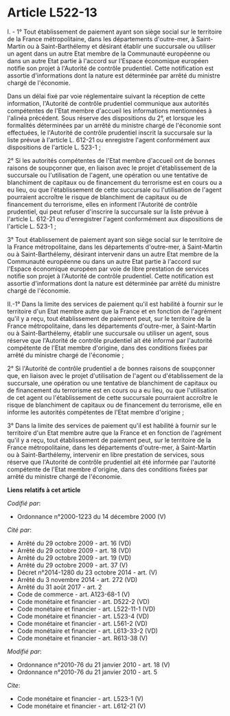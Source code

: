 # Article L522-13

I. - 1° Tout établissement de paiement ayant son siège social sur le territoire de la France métropolitaine, dans les
départements d'outre-mer, à Saint-Martin ou à Saint-Barthélemy et désirant établir une succursale ou utiliser un agent dans
un autre Etat membre de la Communauté européenne ou dans un autre Etat partie à l'accord sur l'Espace économique européen
notifie son projet à l'Autorité de contrôle prudentiel. Cette notification est assortie d'informations dont la nature est
déterminée par arrêté du ministre chargé de l'économie. 

Dans un délai fixé par voie réglementaire suivant la réception de cette information, l'Autorité de contrôle prudentiel
communique aux autorités compétentes de l'Etat membre d'accueil les informations mentionnées à l'alinéa précédent. Sous
réserve des dispositions du 2°, et lorsque les formalités déterminées par un arrêté du ministre chargé de l'économie sont
effectuées, le l'Autorité de contrôle prudentiel inscrit la succursale sur la liste prévue à l'article L. 612-21 ou
enregistre l'agent conformément aux dispositions de l'article L. 523-1 ; 

2° Si les autorités compétentes de l'Etat membre d'accueil ont de bonnes raisons de soupçonner que, en liaison avec le projet
d'établissement de la succursale ou l'utilisation de l'agent, une opération ou une tentative de blanchiment de capitaux ou de
financement du terrorisme est en cours ou a eu lieu, ou que l'établissement de cette succursale ou l'utilisation de l'agent
pourraient accroître le risque de blanchiment de capitaux ou de financement du terrorisme, elles en informent l'Autorité de
contrôle prudentiel, qui peut refuser d'inscrire la succursale sur la liste prévue à l'article L. 612-21 ou d'enregistrer
l'agent conformément aux dispositions de l'article L. 523-1 ; 

3° Tout établissement de paiement ayant son siège social sur le territoire de la France métropolitaine, dans les départements
d'outre-mer, à Saint-Martin ou à Saint-Barthélemy, désirant intervenir dans un autre Etat membre de la Communauté européenne
ou dans un autre Etat partie à l'accord sur l'Espace économique européen par voie de libre prestation de services notifie son
projet à l'Autorité de contrôle prudentiel. Cette notification est assortie d'informations dont la nature est déterminée par
arrêté du ministre chargé de l'économie. 

II.-1° Dans la limite des services de paiement qu'il est habilité à fournir sur le territoire d'un Etat membre autre que la
France et en fonction de l'agrément qu'il y a reçu, tout établissement de paiement peut, sur le territoire de la France
métropolitaine, dans les départements d'outre-mer, à Saint-Martin ou à Saint-Barthélemy, établir une succursale ou utiliser
un agent, sous réserve que l'Autorité de contrôle prudentiel ait été informé par l'autorité compétente de l'Etat membre
d'origine, dans des conditions fixées par arrêté du ministre chargé de l'économie ; 

2° Si l'Autorité de contrôle prudentiel a de bonnes raisons de soupçonner que, en liaison avec le projet d'utilisation de
l'agent ou d'établissement de la succursale, une opération ou une tentative de blanchiment de capitaux ou de financement du
terrorisme est en cours ou a eu lieu, ou que l'utilisation de cet agent ou l'établissement de cette succursale pourraient
accroître le risque de blanchiment de capitaux ou de financement du terrorisme, elle en informe les autorités compétentes de
l'Etat membre d'origine ; 

3° Dans la limite des services de paiement qu'il est habilité à fournir sur le territoire d'un Etat membre autre que la
France et en fonction de l'agrément qu'il y a reçu, tout établissement de paiement peut, sur le territoire de la France
métropolitaine, dans les départements d'outre-mer, à Saint-Martin ou à Saint-Barthélemy, intervenir en libre prestation de
services, sous réserve que l'Autorité de contrôle prudentiel ait été informée par l'autorité compétente de l'Etat membre
d'origine, dans des conditions fixées par arrêté du ministre chargé de l'économie.

**Liens relatifs à cet article**

_Codifié par_:

  - Ordonnance n°2000-1223 du 14 décembre 2000 (V)

_Cité par_:

  - Arrêté du 29 octobre 2009 - art. 16 (VD)
  - Arrêté du 29 octobre 2009 - art. 18 (VD)
  - Arrêté du 29 octobre 2009 - art. 19 (VD)
  - Arrêté du 29 octobre 2009 - art. 37 (V)
  - Décret n°2014-1280 du 23 octobre 2014 - art. (V)
  - Arrêté du 3 novembre 2014 - art. 272 (VD)
  - Arrêté du 31 août 2017 - art. 2
  - Code de commerce - art. A123-68-1 (V)
  - Code monétaire et financier - art. D522-2 (VD)
  - Code monétaire et financier - art. L522-11-1 (VD)
  - Code monétaire et financier - art. L523-4 (VD)
  - Code monétaire et financier - art. L561-2 (VD)
  - Code monétaire et financier - art. L613-33-2 (VD)
  - Code monétaire et financier - art. R613-38 (V)

_Modifié par_:

  - Ordonnance n°2010-76 du 21 janvier 2010 - art. 18 (V)
  - Ordonnance n°2010-76 du 21 janvier 2010 - art. 5

_Cite_:

  - Code monétaire et financier - art. L523-1 (V)
  - Code monétaire et financier - art. L612-21 (V)
